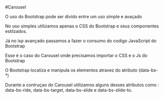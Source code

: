 #Carousel

O uso do Bootstrap pode ser divido entre um uso simple e avaçado

No uso simples utilizamos apenas o CSS do Bootstrap e seus componentes
estilzados.

Já no isp avançado passamos a fazer o consumo do codigo JavaScript do Bootstrap

Esse é o caso do Carousel onde precisamos importar o CSS e o Js do Bootstrap

O Bootstrap localiza e manipula os elementos atravez do atributo (data-bs-*)

Durante a contruçao do Carousel utilizamos alguns desses atributos como :
data-bs-ride, data-bs-target, data-bs-slide e data-bs-slide-to.